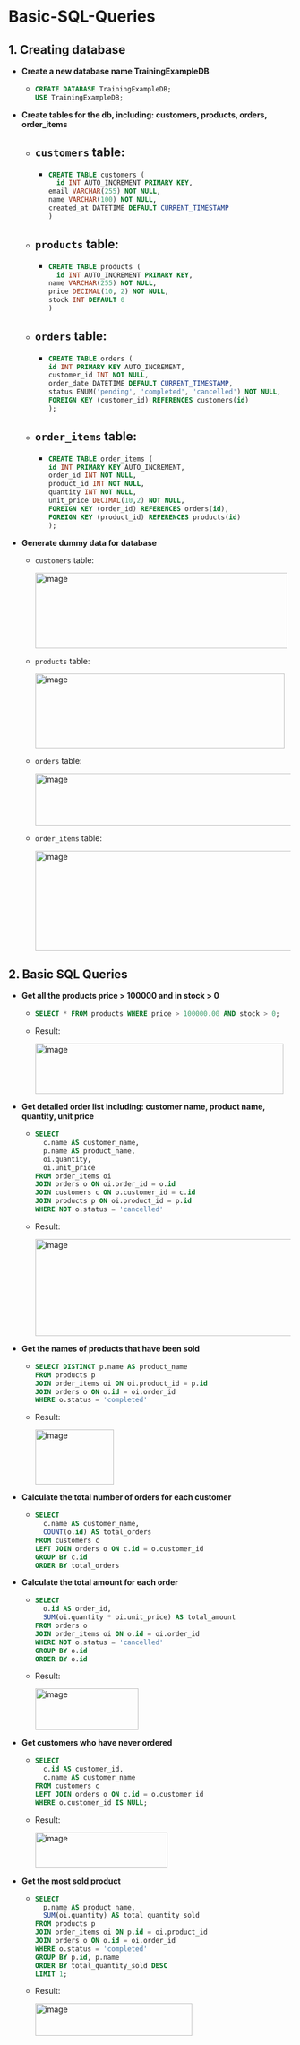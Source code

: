 # Basic-SQL-Queries

## 1. Creating database
- **Create a new database name TrainingExampleDB**
  -  ```sql
     CREATE DATABASE TrainingExampleDB;
     USE TrainingExampleDB;
- **Create tables for the db, including: customers, products, orders, order_items**
  - `customers` table:
    - 
    - ```sql
      CREATE TABLE customers (
	    id INT AUTO_INCREMENT PRIMARY KEY,
      email VARCHAR(255) NOT NULL,
      name VARCHAR(100) NOT NULL,
      created_at DATETIME DEFAULT CURRENT_TIMESTAMP
      )
  - `products` table:
    - 
    - ```sql
      CREATE TABLE products (
	    id INT AUTO_INCREMENT PRIMARY KEY,
      name VARCHAR(255) NOT NULL,
      price DECIMAL(10, 2) NOT NULL,
      stock INT DEFAULT 0
      )
  - `orders` table:
    - 
    - ```sql
      CREATE TABLE orders (
      id INT PRIMARY KEY AUTO_INCREMENT,
      customer_id INT NOT NULL,
      order_date DATETIME DEFAULT CURRENT_TIMESTAMP,
      status ENUM('pending', 'completed', 'cancelled') NOT NULL,
      FOREIGN KEY (customer_id) REFERENCES customers(id)
      );   
  - `order_items` table:
    - 
    - ```sql
      CREATE TABLE order_items (
      id INT PRIMARY KEY AUTO_INCREMENT,
      order_id INT NOT NULL,
      product_id INT NOT NULL,
      quantity INT NOT NULL,
      unit_price DECIMAL(10,2) NOT NULL,
      FOREIGN KEY (order_id) REFERENCES orders(id),
      FOREIGN KEY (product_id) REFERENCES products(id)
      );
- **Generate dummy data for database**
  - `customers` table:
    
      <img width="450" height="135" alt="image" src="https://github.com/user-attachments/assets/a533bab3-6610-41ec-b5d3-caf2c3c75a15" />
  - `products` table:
    
      <img width="445" height="133" alt="image" src="https://github.com/user-attachments/assets/05d0e88b-fcd1-4e2c-b5d6-40d7e4c24030" />

  - `orders` table:
    
      <img width="524" height="93" alt="image" src="https://github.com/user-attachments/assets/2060828d-5e8e-474e-baeb-8c542b6b4ff7" />

  - `order_items` table:
    
     <img width="481" height="179" alt="image" src="https://github.com/user-attachments/assets/e94d5be9-56d3-42e0-b97e-b6cd4b5d2e56" />

## 2. Basic SQL Queries
- **Get all the products price > 100000 and in stock > 0**
  
    - ```sql
      SELECT * FROM products WHERE price > 100000.00 AND stock > 0;
    - Result:
      
      <img width="443" height="90" alt="image" src="https://github.com/user-attachments/assets/e94d4381-a201-47c4-8266-d1009b0ffe24" />
- **Get detailed order list including: customer name, product name, quantity, unit price**
  
    - ```sql
      SELECT 
        c.name AS customer_name,
        p.name AS product_name,
        oi.quantity,
        oi.unit_price
      FROM order_items oi
      JOIN orders o ON oi.order_id = o.id
      JOIN customers c ON o.customer_id = c.id
      JOIN products p ON oi.product_id = p.id
      WHERE NOT o.status = 'cancelled'
    - Result:
      
      <img width="502" height="173" alt="image" src="https://github.com/user-attachments/assets/701987d3-4de2-4d9a-ab14-617c3f394ba0" />
- **Get the names of products that have been sold**
  
    - ```sql
      SELECT DISTINCT p.name AS product_name
      FROM products p
      JOIN order_items oi ON oi.product_id = p.id
      JOIN orders o ON o.id = oi.order_id
      WHERE o.status = 'completed'
    - Result:
      
      <img width="140" height="98" alt="image" src="https://github.com/user-attachments/assets/4e098f79-d653-44f9-b8e0-20f92534fd03" />

- **Calculate the total number of orders for each customer**
  
    - ```sql
      SELECT 
        c.name AS customer_name,
        COUNT(o.id) AS total_orders
      FROM customers c
      LEFT JOIN orders o ON c.id = o.customer_id
      GROUP BY c.id
      ORDER BY total_orders
- **Calculate the total amount for each order**
  
    - ```sql
      SELECT 
        o.id AS order_id,
        SUM(oi.quantity * oi.unit_price) AS total_amount
      FROM orders o
      JOIN order_items oi ON o.id = oi.order_id
      WHERE NOT o.status = 'cancelled'
      GROUP BY o.id
      ORDER BY o.id
    - Result:
      
      <img width="184" height="74" alt="image" src="https://github.com/user-attachments/assets/f464f5c7-0d79-417d-9730-50bfac2491b1" />
- **Get customers who have never ordered**
  
    - ```sql
      SELECT 
        c.id AS customer_id,
        c.name AS customer_name
      FROM customers c
      LEFT JOIN orders o ON c.id = o.customer_id
      WHERE o.customer_id IS NULL;
    - Result:
 
      <img width="236" height="64" alt="image" src="https://github.com/user-attachments/assets/65d616c1-3945-4030-ae04-80f19c3b91f6" />

- **Get the most sold product**
  
    - ```sql
      SELECT 
        p.name AS product_name,
        SUM(oi.quantity) AS total_quantity_sold
      FROM products p
      JOIN order_items oi ON p.id = oi.product_id
      JOIN orders o ON o.id = oi.order_id
      WHERE o.status = 'completed'
      GROUP BY p.id, p.name
      ORDER BY total_quantity_sold DESC
      LIMIT 1;
    - Result:
 
      <img width="280" height="58" alt="image" src="https://github.com/user-attachments/assets/9316accc-5f46-40a9-80b0-0182aa42cf97" />






      

  
  
  
  

